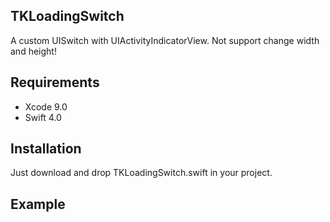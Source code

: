 ## TKLoadingSwitch
A custom UISwitch with UIActivityIndicatorView. Not support change width and height!

## Requirements
* Xcode 9.0
* Swift 4.0

## Installation
Just download and drop TKLoadingSwitch.swift in your project.

## Example